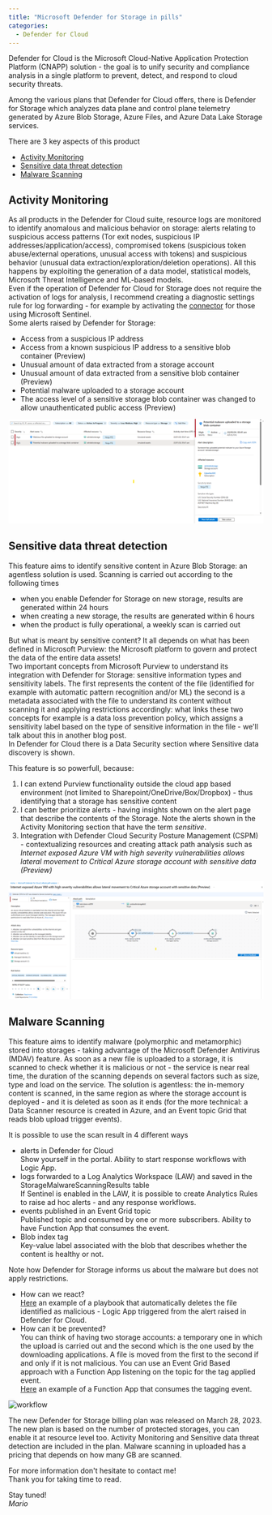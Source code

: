 ```yaml
---
title: "Microsoft Defender for Storage in pills" 
categories:
  - Defender for Cloud
---
```


Defender for Cloud is the Microsoft Cloud-Native Application Protection Platform (CNAPP) solution - the goal is to unify security and compliance analysis in a single platform to prevent, detect, and respond to cloud security threats.

Among the various plans that Defender for Cloud offers, there is Defender for Storage which analyzes data plane and control plane telemetry generated by Azure Blob Storage, Azure Files, and Azure Data Lake Storage services.

There are 3 key aspects of this product
- [Activity Monitoring](#activitymonitoring)
- [Sensitive data threat detection](#sensitevedatadetection)
- [Malware Scanning](#malwarescanning)


## <a name="activitymonitoring">Activity Monitoring</a>
As all products in the Defender for Cloud suite, resource logs are monitored to identify anomalous and malicious behavior on storage: alerts relating to suspicious access patterns (Tor exit nodes, suspicious IP addresses/application/access), compromised tokens (suspicious token abuse/external operations, unusual access with tokens) and suspicious behavior (unusual data extraction/exploration/deletion operations). All this happens by exploiting the generation of a data model, statistical models, Microsoft Threat Intelligence and ML-based models. <br>
Even if the operation of Defender for Cloud for Storage does not require the activation of logs for analysis, I recommend creating a diagnostic settings rule for log forwarding - for example by activating the [connector](https://learn.microsoft.com/en-us/azure/sentinel/data-connectors/azure-storage-account) for those using Microsoft Sentinel. <br>
Some alerts raised by Defender for Storage:
- Access from a suspicious IP address
- Access from a known suspicious IP address to a sensitive blob container (Preview)
- Unusual amount of data extracted from a storage account
- Unusual amount of data extracted from a sensitive blob container (Preview)
- Potential malware uploaded to a storage account
- The access level of a sensitive storage blob container was changed to allow unauthenticated public access (Preview)

![workflow](/assets/images/alert.png)


## <a name="sensitevedatadetection">Sensitive data threat detection</a>
This feature aims to identify sensitive content in Azure Blob Storage: an agentless solution is used. Scanning is carried out according to the following times
- when you enable Defender for Storage on new storage, results are generated within 24 hours
- when creating a new storage, the results are generated within 6 hours
- when the product is fully operational, a weekly scan is carried out

But what is meant by sensitive content? It all depends on what has been defined in Microsoft Purview: the Microsoft platform to govern and protect the data of the entire data assets! <br>
Two important concepts from Microsoft Purview to understand its integration with Defender for Storage: sensitive information types and sensitivity labels. The first represents the content of the file (identified for example with automatic pattern recognition and/or ML) the second is a metadata associated with the file to understand its content without scanning it and applying restrictions accordingly: what links these two concepts for example is a data loss prevention policy, which assigns a sensitivity label based on the type of sensitive information in the file - we'll talk about this in another blog post. <br>
In Defender for Cloud there is a Data Security section where Sensitive data discovery is shown. 

This feature is so powerfull, because:
1. I can extend Purview functionality outside the cloud app based environment (not limited to Sharepoint/OneDrive/Box/Dropbox) - thus identifying that a storage has sensitive content
2. I can better prioritize alerts - having insights shown on the alert page that describe the contents of the Storage. Note the alerts shown in the <a name="activitymonitoring">Activity Monitoring</a> section that have the term _sensitive_.
3. Integration with Defender Cloud Security Posture Management (CSPM) - contextualizing resources and creating attack path analysis such as _Internet exposed Azure VM with high severity vulnerabilities allows lateral movement to Critical Azure storage account with sensitive data (Preview)_


![AttackPath](/assets/images/attackpath.png)



## <a name="malwarescanning">Malware Scanning</a>
This feature aims to identify malware (polymorphic and metamorphic) stored into storages - taking advantage of the Microsoft Defender Antivirus (MDAV) feature. As soon as a new file is uploaded to a storage, it is scanned to check whether it is malicious or not - the service is near real time, the duration of the scanning depends on several factors such as size, type and load on the service. The solution is agentless: the in-memory content is scanned, in the same region as where the storage account is deployed - and it is deleted as soon as it ends (for the more technical: a Data Scanner resource is created in Azure, and an Event topic Grid that reads blob upload trigger events). <br>

It is possible to use the scan result in 4 different ways
- alerts in Defender for Cloud<br>
Show yourself in the portal. Ability to start response workflows with Logic App.
- logs forwarded to a Log Analytics Workspace (LAW) and saved in the StorageMalwareScanningResults table<br>
If Sentinel is enabled in the LAW, it is possible to create Analytics Rules to raise ad hoc alerts - and any response workflows.
- events published in an Event Grid topic<br>
Published topic and consumed by one or more subscribers. Ability to have Function App that consumes the event.
- Blob index tag<br>
Key-value label associated with the blob that describes whether the content is healthy or not.

Note how Defender for Storage informs us about the malware but does not apply restrictions.
- How can we react? <br>
[Here](https://github.com/Azure/Microsoft-Defender-for-Cloud/tree/main/Workflow%20automation/Remove-MalwareBlob) an example of a playbook that automatically deletes the file identified as malicious - Logic App triggered from the alert raised in Defender for Cloud.
- How can it be prevented? <br>
You can think of having two storage accounts: a temporary one in which the upload is carried out and the second which is the one used by the downloading applications. A file is moved from the first to the second if and only if it is not malicious. You can use an Event Grid Based approach with a Function App listening on the topic for the tag applied event.<br>
[Here](https://storageantimalwareprev.blob.core.windows.net/samples/MoveMaliciousBlobEventTrigger.cs) an example of a Function App that consumes the tagging event.


![workflow](/assets/images/workflow.png)


The new Defender for Storage billing plan was released on March 28, 2023. The new plan is based on the number of protected storages, you can enable it at resource level too. Activity Monitoring and Sensitive data threat detection are included in the plan. Malware scanning in uploaded has a pricing that depends on how many GB are scanned.

For more information don't hesitate to contact me!<br>
Thank you for taking time to read.

Stay tuned!<br>
_Mario_